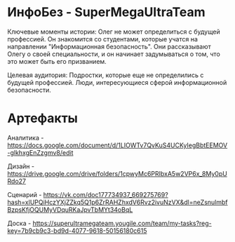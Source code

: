 # ИнфоБез - SuperMegaUltraTeam

Ключевые моменты истории:
Олег не может определиться с будущей профессией.
Он знакомится со студентами, которые учатся на направлении "Информационная безопасность".
Они рассказывают Олегу о своей специальности, и он начинает задумываться о том, что это может быть его призванием.

Целевая аудитория:
Подростки, которые еще не определились с будущей профессией.
Люди, интересующиеся сферой информационной безопасности.

# Артефакты

Аналитика - https://docs.google.com/document/d/1LIOWTv7QvKuS4UCKyIegBbtEEMOV-glkhxgEnZzgmv8/edit

Дизайн - https://drive.google.com/drive/folders/1cpwyMc6PRIbxA5w2VP6x_8My0pURdo27

Сценарий - https://vk.com/doc177734937_669275769?hash=xlUPQiHczYXjZZkq5Q1p6ZrRAHZhxdV6Rvz2ivuNzVX&dl=neZsnulmbfBzpsKfjOQUMyVDquRKaJpvTbMYt34oBqL

Доска - https://superultramegateam.yougile.com/team/my-tasks?reg-key=7b9cb9c3-bd9d-4077-9618-50156180c615
